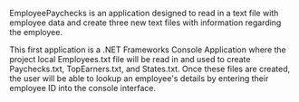 EmployeePaychecks is an application designed to read in a text file with employee data
and create three new text files with information regarding the employee.

This first application is a .NET Frameworks Console Application where the project local Employees.txt 
file will be read in and used to create Paychecks.txt, TopEarners.txt, and States.txt. 
Once these files are created, the user will be able to lookup an employee's details by entering 
their employee ID into the console interface. 
